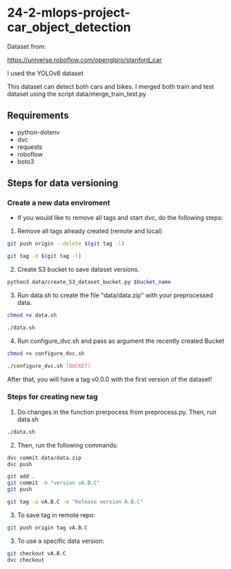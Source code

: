 # 24-2-mlops-project-car_object_detection

Dataset from:

https://universe.roboflow.com/openglpro/stanford_car

I used the YOLOv8 dataset

This dataset can detect both cars and bikes. I merged both train and test dataset using the script data/merge_train_test.py

## Requirements
- python-dotenv
- dvc
- requests
- roboflow
- boto3

## Steps for data versioning

### Create a new data enviroment
- If you would like to remove all tags and start dvc, do the following steps:

1. Remove all tags already created (remote and local)

```Bash
git push origin --delete $(git tag -l)

git tag -d $(git tag -l)
```

2. Create S3 bucket to save dataset versions.

```Bash
python3 data/create_S3_dataset_bucket.py $bucket_name
```

3. Run data.sh to create the file "data/data.zip" with your preprocessed data.

```Bash
chmod +x data.sh

./data.sh
```

4. Run configure_dvc.sh and pass as argument the recently created Bucket

```Bash
chmod +x configure_dvc.sh

./configure_dvc.sh [BUCKET]
```

After that,  you will have a tag v0.0.0 with the first version of the dataset!

### Steps for creating new tag
1. Do changes in the function prerpocess from preprocess.py. Then, run data.sh

```Bash
./data.sh
```

2. Then, run the following commands:
```Bash
dvc commit data/data.zip
dvc push

git add .
git commit -m "version vA.B.C"
git push

git tag -a vA.B.C -m "Release version A.B.C"
```

3. To save tag in remote repo:

```Bash
git push origin tag vA.B.C
```

3. To use a specific data version:

```Bash
git checkout vA.B.C
dvc checkout
```